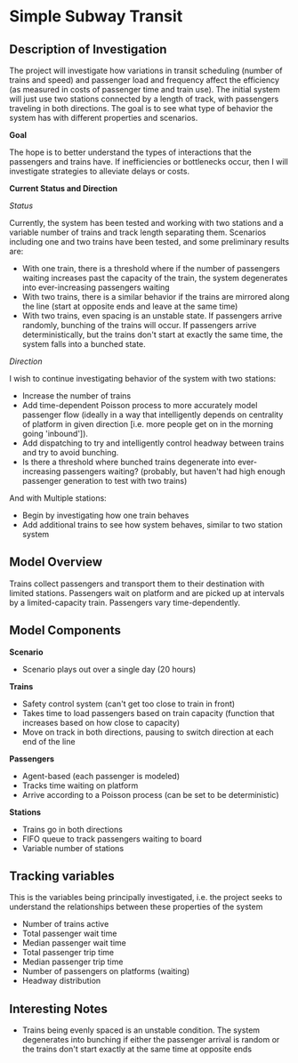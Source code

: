 Simple Subway Transit
=====================

Description of Investigation
-----------------------------

The project will investigate how variations in transit scheduling (number of trains and speed) and passenger load and frequency affect the efficiency (as measured in costs of passenger time and train use). The initial system will just use two stations connected by a length of track, with passengers traveling in both directions. The goal is to see what type of behavior the system has with different properties and scenarios.

**Goal**

The hope is to better understand the types of interactions that the passengers and trains have. If inefficiencies or bottlenecks occur, then I will investigate strategies to alleviate delays or costs.

**Current Status and Direction**

_Status_

Currently, the system has been tested and working with two stations and a variable number of trains and track length separating them. Scenarios including one and two trains have been tested, and some preliminary results are:

-   With one train, there is a threshold where if the number of passengers waiting increases past the capacity of the train, the system degenerates into ever-increasing passengers waiting
-   With two trains, there is a similar behavior if the trains are mirrored along the line (start at opposite ends and leave at the same time)
-   With two trains, even spacing is an unstable state. If passengers arrive randomly, bunching of the trains will occur. If passengers arrive deterministically, but the trains don't start at exactly the same time, the system falls into a bunched state.

_Direction_

I wish to continue investigating behavior of the system with two stations:

-   Increase the number of trains
-   Add time-dependent Poisson process to more accurately model passenger flow (ideally in a way that intelligently depends on centrality of platform in given direction [i.e. more people get on in the morning going 'inbound']).
-   Add dispatching to try and intelligently control headway between trains and try to avoid bunching.
-   Is there a threshold where bunched trains degenerate into ever-increasing passengers waiting? (probably, but haven't had high enough passenger generation to test with two trains)

And with Multiple stations:

-   Begin by investigating how one train behaves
-   Add additional trains to see how system behaves, similar to two station system




Model Overview
--------------

Trains collect passengers and transport them to their destination with limited stations. Passengers wait on platform and are picked up at intervals by a limited-capacity train. Passengers vary time-dependently.

Model Components
----------------

**Scenario**

-   Scenario plays out over a single day (20 hours)

**Trains**

-	Safety control system (can't get too close to train in front)
-   Takes time to load passengers based on train capacity (function that increases based on how close to capacity)
-   Move on track in both directions, pausing to switch direction at each end of the line

**Passengers**

-   Agent-based (each passenger is modeled)
-   Tracks time waiting on platform
-   Arrive according to a Poisson process (can be set to be deterministic)

**Stations**

-   Trains go in both directions
-   FIFO queue to track passengers waiting to board
-   Variable number of stations

Tracking variables
-------------------

This is the variables being principally investigated, i.e. the project seeks to understand the relationships between these properties of the system

-   Number of trains active
-   Total passenger wait time
-   Median passenger wait time
-   Total passenger trip time
-   Median passenger trip time
-   Number of passengers on platforms (waiting)
-   Headway distribution

Interesting Notes
-------------------

-   Trains being evenly spaced is an unstable condition. The system degenerates into bunching if either the passenger arrival is random or the trains don't start exactly at the same time at opposite ends


